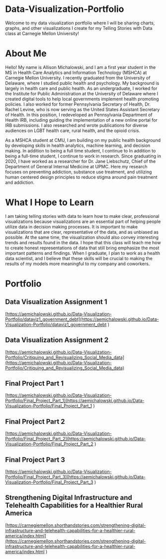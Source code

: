 # Data-Visualization-Portfolio

Welcome to my data visualization portfolio where I will be sharing charts, graphs, and other visualizations I create for my Telling Stories with Data class at Carnegie Mellon University!

# About Me

Hello! My name is Allison Michalowski, and I am a first year student in the MS in Health Care Analytics and Information Technology (MSHCA) at Carnegie Mellon University. I recently graduated from the University of Delaware, where I studied public health and psychology. My background is largely in health care and public health. As an undergraduate, I worked for the Institute for Public Administration at the University of Delaware where I created digital tools to help local governments implement health promoting policies. I also worked for former Pennsylvania Secretary of Health, Dr. Rachel Levine, who is now serving as the United States Assistant Secretary of Health. In this position, I redeveloped an Pennsylvania Department of Health IRB, including guiding the implementation of a new online portal for IRB submissions. I also researched and wrote publications for diverse audiences on LGBT health care, rural health, and the opioid crisis. 

As a MSHCA student at CMU, I am building on my public health background by developing skills in health analytics, machine learning, and decision making. In addition to being a full time student, I continue to In addition to being a full-time student, I continue to work in research. Since graduating in 2020, I have worked as a researcher for Dr. Jane Liebschutz, Chief of the Department of General Internal Medicine at UPMC. Here my research focuses on preventing addiction, substance use treatment, and utilizing human centered design principles to reduce stigma around pain treatment and addiction. 

# What I Hope to Learn

I am taking telling stories with data to learn how to make clear, professional visualizations because visualizations are an essential part of helping people utilize data in decision making processes. It is important to make visualizations that are clear, representative of the data, and as unbiased as possible. At the same time, the visualization should also convey interesting trends and results found in the data. I hope that this class will teach me how to create honest representations of data that still bring emphasize the most important patterns and findings. When I graduate, I plan to work as a health data scientist, and I believe that these skills will be crucial to making the results of my models more meaningful to my company and coworkers. 

# Portfolio

## Data Visualization Assignment 1

[https://aemichalowski.github.io/Data-Visualization-Portfolio/dataviz1_government_debt](https://aemichalowski.github.io/Data-Visualization-Portfolio/dataviz1_government_debt
)

## Data Visualization Assignment 2

[https://aemichalowski.github.io/Data-Visualization-Portfolio/Critiquing_and_Revisualizing_Social_Media_data](https://aemichalowski.github.io/Data-Visualization-Portfolio/Critiquing_and_Revisualizing_Social_Media_data)

## Final Project Part 1

[https://aemichalowski.github.io/Data-Visualization-Portfolio/Final_Project_Part_1](https://aemichalowski.github.io/Data-Visualization-Portfolio/Final_Project_Part_1
)

## Final Project Part 2

[https://aemichalowski.github.io/Data-Visualization-Portfolio/Final_Project_Part_2](https://aemichalowski.github.io/Data-Visualization-Portfolio/Final_Project_Part_2
)

## Final Project Part 3

[https://aemichalowski.github.io/Data-Visualization-Portfolio/Final_Project_Part_3](https://aemichalowski.github.io/Data-Visualization-Portfolio/Final_Project_Part_3
)

## Strengthening Digital Infrastructure and Telehealth Capabilities for a Healthier Rural America

[https://carnegiemellon.shorthandstories.com/strengthening-digital-infrastructure-and-telehealth-capabilities-for-a-healthier-rural-america/index.html](https://carnegiemellon.shorthandstories.com/strengthening-digital-infrastructure-and-telehealth-capabilities-for-a-healthier-rural-america/index.html
)


